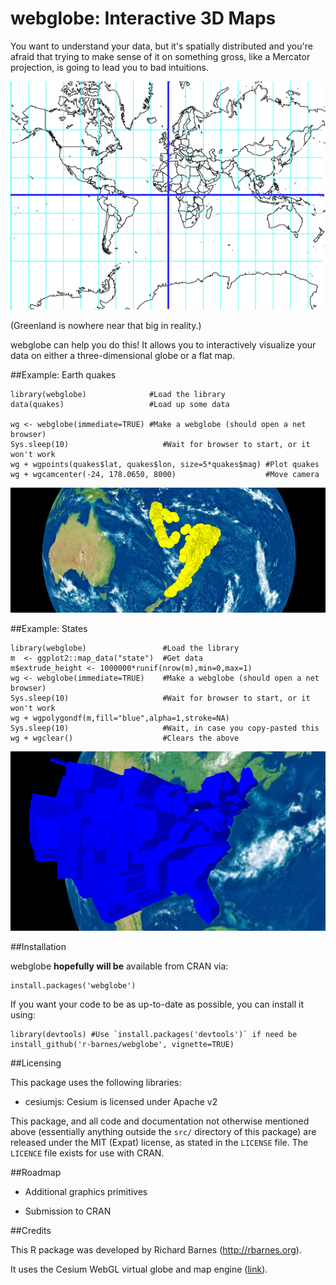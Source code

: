webglobe: Interactive 3D Maps
=============================

You want to understand your data, but it's spatially distributed and you're
afraid that trying to make sense of it on something gross, like a Mercator
projection, is going to lead you to bad intuitions.

![Mercator Projection](vignettes/mercator.png)

(Greenland is nowhere near that big in reality.)

webglobe can help you do this! It allows you to interactively visualize your
data on either a three-dimensional globe or a flat map.



##Example: Earth quakes

    library(webglobe)              #Load the library
    data(quakes)                   #Load up some data

    wg <- webglobe(immediate=TRUE) #Make a webglobe (should open a net browser)
    Sys.sleep(10)                     #Wait for browser to start, or it won't work
    wg + wgpoints(quakes$lat, quakes$lon, size=5*quakes$mag) #Plot quakes
    wg + wgcamcenter(-24, 178.0650, 8000)                    #Move camera

![Webglobe earthquakes visualization](vignettes/webglobe_quakes.png)



##Example: States

    library(webglobe)                 #Load the library
    m  <- ggplot2::map_data("state")  #Get data
    m$extrude_height <- 1000000*runif(nrow(m),min=0,max=1)
    wg <- webglobe(immediate=TRUE)    #Make a webglobe (should open a net browser)
    Sys.sleep(10)                     #Wait for browser to start, or it won't work
    wg + wgpolygondf(m,fill="blue",alpha=1,stroke=NA)
    Sys.sleep(10)                     #Wait, in case you copy-pasted this
    wg + wgclear()                    #Clears the above

![Webglobe states visualization](vignettes/webglobe_states.png)



##Installation

webglobe **hopefully will be** available from CRAN via:

    install.packages('webglobe')

If you want your code to be as up-to-date as possible, you can install it using:

    library(devtools) #Use `install.packages('devtools')` if need be
    install_github('r-barnes/webglobe', vignette=TRUE)



##Licensing

This package uses the following libraries:

 * cesiumjs: Cesium is licensed under Apache v2  

This package, and all code and documentation not otherwise mentioned above
(essentially anything outside the `src/` directory of this package) are released
under the MIT (Expat) license, as stated in the `LICENSE` file. The `LICENCE`
file exists for use with CRAN.



##Roadmap

* Additional graphics primitives

* Submission to CRAN



##Credits

This R package was developed by Richard Barnes (http://rbarnes.org).

It uses the Cesium WebGL virtual globe and map engine ([link](https://cesiumjs.org/)).
